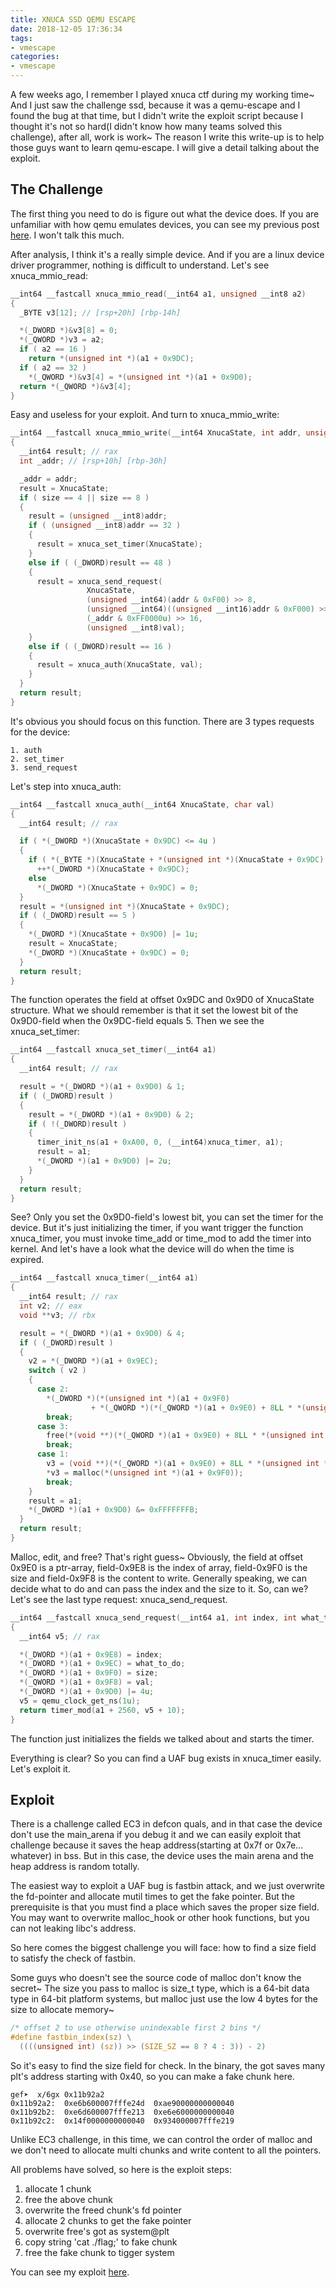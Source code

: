 ```yaml
---
title: XNUCA SSD QEMU ESCAPE
date: 2018-12-05 17:36:34
tags:
- vmescape
categories:
- vmescape
---
```



A few weeks ago, I remember I played xnuca ctf during my working time~ And I just saw the challenge ssd, because it was a qemu-escape and I found the bug at that time, but I didn't write the exploit script because I thought it's not so hard(I didn't know how many teams solved this challenge), after all, work is work~ The reason I write this write-up is to help those guys want to learn qemu-escape. I will give a detail talking about the exploit.
<!--more-->

## The Challenge
The first thing you need to do is figure out what the device does. If you are unfamiliar with how qemu emulates devices, you can see my previous post [here](https://www.w0lfzhang.com/2018/11/02/How-QEMU-Emulates-Devices/). I won't talk this much.

After analysis, I think it's a really simple device. And if you are a linux device driver programmer, nothing is difficult to understand. Let's see xnuca_mmio_read:
```c
__int64 __fastcall xnuca_mmio_read(__int64 a1, unsigned __int8 a2)
{
  _BYTE v3[12]; // [rsp+20h] [rbp-14h]

  *(_DWORD *)&v3[8] = 0;
  *(_QWORD *)v3 = a2;
  if ( a2 == 16 )
    return *(unsigned int *)(a1 + 0x9DC);
  if ( a2 == 32 )
    *(_QWORD *)&v3[4] = *(unsigned int *)(a1 + 0x9D0);
  return *(_QWORD *)&v3[4];
}
```
Easy and useless for your exploit. And turn to xnuca_mmio_write:
```c
__int64 __fastcall xnuca_mmio_write(__int64 XnucaState, int addr, unsigned int val, int size)
{
  __int64 result; // rax
  int _addr; // [rsp+10h] [rbp-30h]

  _addr = addr;
  result = XnucaState;
  if ( size == 4 || size == 8 )
  {
    result = (unsigned __int8)addr;
    if ( (unsigned __int8)addr == 32 )
    {
      result = xnuca_set_timer(XnucaState);
    }
    else if ( (_DWORD)result == 48 )
    {
      result = xnuca_send_request(
                 XnucaState,
                 (unsigned __int64)(addr & 0xF00) >> 8,
                 (unsigned __int64)((unsigned __int16)addr & 0xF000) >> 12,
                 (_addr & 0xFF0000u) >> 16,
                 (unsigned __int8)val);
    }
    else if ( (_DWORD)result == 16 )
    {
      result = xnuca_auth(XnucaState, val);
    }
  }
  return result;
}
```
It's obvious you should focus on this function. There are 3 types requests for the device:
```
1. auth
2. set_timer
3. send_request
```
Let's step into xnuca_auth:
```c
__int64 __fastcall xnuca_auth(__int64 XnucaState, char val)
{
  __int64 result; // rax

  if ( *(_DWORD *)(XnucaState + 0x9DC) <= 4u )
  {
    if ( *(_BYTE *)(XnucaState + *(unsigned int *)(XnucaState + 0x9DC) + 0x9D4) == val )
      ++*(_DWORD *)(XnucaState + 0x9DC);
    else
      *(_DWORD *)(XnucaState + 0x9DC) = 0;
  }
  result = *(unsigned int *)(XnucaState + 0x9DC);
  if ( (_DWORD)result == 5 )
  {
    *(_DWORD *)(XnucaState + 0x9D0) |= 1u;
    result = XnucaState;
    *(_DWORD *)(XnucaState + 0x9DC) = 0;
  }
  return result;
}
```
The function operates the field at offset 0x9DC and 0x9D0 of XnucaState structure. What we should remember is that it set the lowest bit of the 0x9D0-field when the 0x9DC-field equals 5. 
Then we see the xnuca_set_timer:
```c
__int64 __fastcall xnuca_set_timer(__int64 a1)
{
  __int64 result; // rax

  result = *(_DWORD *)(a1 + 0x9D0) & 1;
  if ( (_DWORD)result )
  {
    result = *(_DWORD *)(a1 + 0x9D0) & 2;
    if ( !(_DWORD)result )
    {
      timer_init_ns(a1 + 0xA00, 0, (__int64)xnuca_timer, a1);
      result = a1;
      *(_DWORD *)(a1 + 0x9D0) |= 2u;
    }
  }
  return result;
}
```
See? Only you set the 0x9D0-field's lowest bit, you can set the timer for the device. But it's just initializing the timer, if you want trigger the function xnuca_timer, you must invoke time_add or time_mod to add the timer into kernel. And let's have a look what the device will do when the time is expired. 
```c
__int64 __fastcall xnuca_timer(__int64 a1)
{
  __int64 result; // rax
  int v2; // eax
  void **v3; // rbx

  result = *(_DWORD *)(a1 + 0x9D0) & 4;
  if ( (_DWORD)result )
  {
    v2 = *(_DWORD *)(a1 + 0x9EC);
    switch ( v2 )
    {
      case 2:
        *(_DWORD *)(*(unsigned int *)(a1 + 0x9F0)
                  + *(_QWORD *)(*(_QWORD *)(a1 + 0x9E0) + 8LL * *(unsigned int *)(a1 + 0x9E8))) = *(_DWORD *)(a1 + 0x9F8);
        break;
      case 3:
        free(*(void **)(*(_QWORD *)(a1 + 0x9E0) + 8LL * *(unsigned int *)(a1 + 0x9E8)));
        break;
      case 1:
        v3 = (void **)(*(_QWORD *)(a1 + 0x9E0) + 8LL * *(unsigned int *)(a1 + 0x9E8));
        *v3 = malloc(*(unsigned int *)(a1 + 0x9F0));
        break;
    }
    result = a1;
    *(_DWORD *)(a1 + 0x9D0) &= 0xFFFFFFFB;
  }
  return result;
}
```
Malloc, edit, and free? That's right guess~ Obviously, the field at offset 0x9E0 is a ptr-array, field-0x9E8 is the index of array, field-0x9F0 is the size and field-0x9F8 is the content to write. Generally speaking, we can decide what to do and can pass the index and the size to it. So, can we? Let's see the last type request: xnuca_send_request.
```c
__int64 __fastcall xnuca_send_request(__int64 a1, int index, int what_to_do, int size, unsigned int val)
{
  __int64 v5; // rax

  *(_DWORD *)(a1 + 0x9E8) = index;
  *(_DWORD *)(a1 + 0x9EC) = what_to_do;
  *(_DWORD *)(a1 + 0x9F0) = size;
  *(_QWORD *)(a1 + 0x9F8) = val;
  *(_DWORD *)(a1 + 0x9D0) |= 4u;
  v5 = qemu_clock_get_ns(1u);
  return timer_mod(a1 + 2560, v5 + 10);
}
```
The function just initializes the fields we talked about and starts the timer.

Everything is clear? So you can find a UAF bug exists in xnuca_timer easily. Let's exploit it.

## Exploit
There is a challenge called EC3 in defcon quals, and in that case the device don't use the main_arena if you debug it and we can easily exploit that challenge because it saves the heap address(starting at 0x7f or 0x7e... whatever) in bss. But in this case, the device uses the main arena and the heap address is random totally. 

The easiest way to exploit a UAF bug is fastbin attack, and we just overwrite the fd-pointer and allocate mutil times to get the fake pointer. But the prerequisite is that you must find a place which saves the proper size field. You may want to overwrite malloc_hook or other hook functions, but you can not leaking libc's address.

So here comes the biggest challenge you will face: how to find a size field to satisfy the check of fastbin.

Some guys who doesn't see the source code of malloc don't know the secret~ The size you pass to malloc is size_t type, which is a 64-bit data type in 64-bit platform systems, but malloc just use the low 4 bytes for the size to allocate memory~ 
```c
/* offset 2 to use otherwise unindexable first 2 bins */
#define fastbin_index(sz) \
  ((((unsigned int) (sz)) >> (SIZE_SZ == 8 ? 4 : 3)) - 2)
```
So it's easy to find the size field for check. In the binary, the got saves many plt's address starting with 0x40, so you can make a fake chunk here. 
```
gef➤  x/6gx 0x11b92a2
0x11b92a2:  0xe6b600007fffe24d  0xae90000000000040
0x11b92b2:  0xe6d600007fffe213  0xe6e6000000000040
0x11b92c2:  0x14f0000000000040  0x934000007fffe219
```

Unlike EC3 challenge, in this time, we can control the order of malloc and we don't need to allocate multi chunks and write content to all the pointers.

All problems have solved, so here is the exploit steps:
1. allocate 1 chunk
2. free the above chunk
3. overwrite the freed chunk's fd pointer
4. allocate 2 chunks to get the fake pointer
5. overwrite free's got as system@plt
6. copy string 'cat ./flag;' to fake chunk
7. free the fake chunk to tigger system

You can see my exploit [here](https://github.com/w0lfzhang/vmescape/blob/master/xnuca/exp.c).
